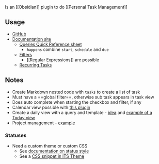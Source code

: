 Is an [[Obsidian]] plugin to do [[Personal Task Management]]
## Usage
- [GitHub](https://obsidian-tasks-group.github.io/obsidian-tasks/getting-started/)
- [Documentation site](https://obsidian-tasks-group.github.io/obsidian-tasks/)
	- [Queries Quick Reference sheet](https://obsidian-tasks-group.github.io/obsidian-tasks/quick-reference/)
		- `happens` combine `start`, `schedule` and `due`
	- [Filters](https://obsidian-tasks-group.github.io/obsidian-tasks/queries/filters/)
		- [[Regular Expressions]] are possible
	- [Recurring Tasks](https://obsidian-tasks-group.github.io/obsidian-tasks/getting-started/recurring-tasks/)
## Notes
- Create Markdown nested code with `tasks` to create a list of task
- Must have a ==global filter==, otherwise sub task appears in task view
- Does auto complete when starting the checkbox and filter, if any
- Calendar view possible with [this plugin](https://github.com/702573N/Obsidian-Tasks-Calendar)
- Create a daily view with a query and template - [idea](https://obsidian.rocks/how-to-add-tasks-to-your-daily-notes/) and [example of a Today view](https://obsidian.rocks/creating-a-today-view-in-obsidian/)
- Project management - [example](https://obsidian.rocks/how-to-manage-projects-in-obsidian/)
### Statuses
- Need a custom theme or custom CSS
	- See [documentation on status style](https://obsidian-tasks-group.github.io/obsidian-tasks/how-to/style-custom-statuses/)
	- See a [CSS snippet in ITS Theme](https://github.com/SlRvb/Obsidian--ITS-Theme/blob/main/Guide/Alternate-Checkboxes.md)

